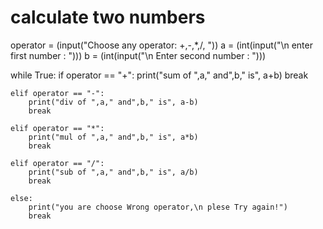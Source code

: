 # calculate two numbers
operator = (input("Choose any operator: +,-,*,/, "))
a = (int(input("\n enter first number : ")))
b = (int(input("\n Enter second number : ")))

while True:
    if operator == "+":
        print("sum of ",a," and",b," is", a+b)
        break

    elif operator == "-":
        print("div of ",a," and",b," is", a-b)
        break

    elif operator == "*":
        print("mul of ",a," and",b," is", a*b)
        break

    elif operator == "/":
        print("sub of ",a," and",b," is", a/b)
        break

    else:
        print("you are choose Wrong operator,\n plese Try again!")
        break
